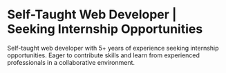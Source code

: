 # Self-Taught Web Developer | Seeking Internship Opportunities

Self-taught web developer with 5+ years of experience seeking internship opportunities. Eager to contribute skills and learn from experienced professionals in a collaborative environment.
